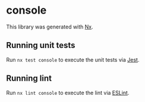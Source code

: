 # console

This library was generated with [Nx](https://nx.dev).

## Running unit tests

Run `nx test console` to execute the unit tests via [Jest](https://jestjs.io).

## Running lint

Run `nx lint console` to execute the lint via [ESLint](https://eslint.org/).
